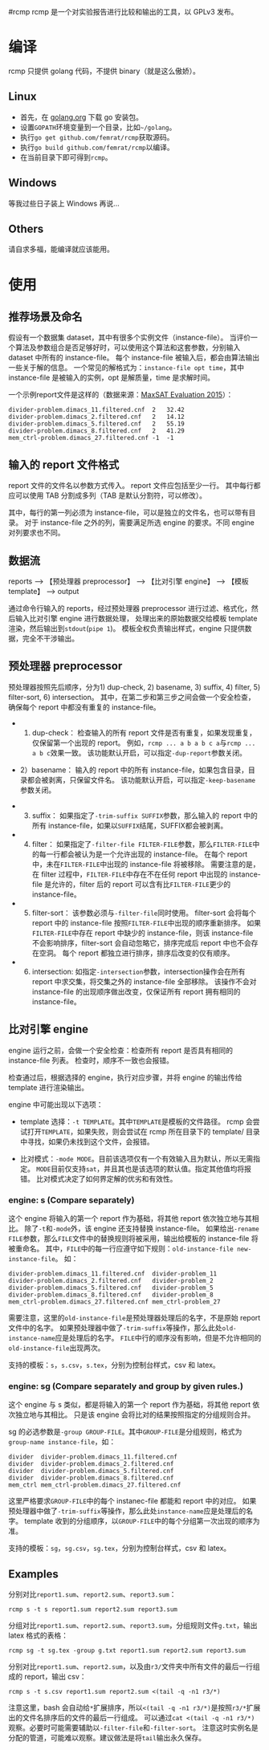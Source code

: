 #rcmp
rcmp 是一个对实验报告进行比较和输出的工具，以 GPLv3 发布。

# 编译
rcmp 只提供 golang 代码，不提供 binary（就是这么傲娇）。

## Linux
- 首先，在 [golang.org](https://golang.org) 下载 go 安装包。
- 设置`GOPATH`环境变量到一个目录，比如`~/golang`。
- 执行`go get github.com/femrat/rcmp`获取源码。
- 执行`go build github.com/femrat/rcmp`以编译。
- 在当前目录下即可得到`rcmp`。

## Windows
等我过些日子装上 Windows 再说…

## Others
请自求多福，能编译就应该能用。

# 使用
## 推荐场景及命名
假设有一个数据集 dataset，其中有很多个实例文件（instance-file）。
当评价一个算法及参数组合是否足够好时，可以使用这个算法和这套参数，分别输入 dataset 中所有的 instance-file。
每个 instance-file 被输入后，都会由算法输出一些关于解的信息。
一个常见的解格式为：`instance-file opt time`，其中 instance-file 是被输入的实例，opt 是解质量，time 是求解时间。

一个示例report文件是这样的（数据来源：[MaxSAT Evaluation 2015](http://www.maxsat.udl.cat/15/detailed/incomplete-ms-industrial-table.html)）：

	divider-problem.dimacs_11.filtered.cnf	2	32.42
	divider-problem.dimacs_2.filtered.cnf	2	14.12
	divider-problem.dimacs_5.filtered.cnf	2	55.19
	divider-problem.dimacs_8.filtered.cnf	2	41.29
	mem_ctrl-problem.dimacs_27.filtered.cnf	-1	-1


## 输入的 report 文件格式
report 文件的文件名以参数方式传入。
report 文件应包括至少一行。
其中每行都应可以使用 TAB 分割成多列（TAB 是默认分割符，可以修改）。

其中，每行的第一列必须为 instance-file，可以是独立的文件名，也可以带有目录。
对于 instance-file 之外的列，需要满足所选 engine 的要求。不同 engine 对列要求也不同。


## 数据流

reports --> 【预处理器 preprocessor】 --> 【比对引擎 engine】 --> 【模板 template】 --> output

通过命令行输入的 reports，经过预处理器 preprocessor 进行过滤、格式化，然后输入比对引擎 engine 进行数据处理，
处理出来的原始数据交给模板 template 渲染，然后输出到`stdout`(`pipe 1`)。
模板全权负责输出样式，engine 只提供数据，完全不干涉输出。

## 预处理器 preprocessor

预处理器按照先后顺序，分为1) dup-check, 2) basename, 3) suffix, 4) filter, 5) filter-sort, 6) intersection。
其中，在第二步和第三步之间会做一个安全检查，确保每个 report 中都没有重复的 instance-file。

- 1) dup-check：
检查输入的所有 report 文件是否有重复，如果发现重复，仅保留第一个出现的 report。
例如，`rcmp ... a b a b c a`与`rcmp ... a b c`效果一致。
该功能默认开启，可以指定`-dup-report`参数关闭。

- 2）basename：
输入的 report 中的所有 instance-file，如果包含目录，目录都会被剥离，只保留文件名。
该功能默认开启，可以指定`-keep-basename`参数关闭。

- 3) suffix：
如果指定了`-trim-suffix SUFFIX`参数，那么输入的 report 中的所有 instance-file，如果以`SUFFIX`结尾，SUFFIX都会被剥离。

- 4) filter：
如果指定了`-filter-file FILTER-FILE`参数，那么`FILTER-FILE`中的每一行都会被认为是一个允许出现的 instance-file。
在每个 report 中，未在`FILTER-FILE`中出现的 instance-file 将被移除。
需要注意的是，在 filter 过程中，`FILTER-FILE`中存在不在任何 report 中出现的 instance-file 是允许的，filter 后的 report 可以含有比`FILTER-FILE`更少的 instance-file。

- 5) filter-sort：
该参数必须与`-filter-file`同时使用。
filter-sort 会将每个 report 中的 instance-file 按照`FILTER-FILE`中出现的顺序重新排序。
如果`FILTER-FILE`中存在 report 中缺少的 instance-file，则该 instance-file 不会影响排序，filter-sort 会自动忽略它，排序完成后 report 中也不会存在空洞。
每个 report 都独立进行排序，排序后改变的仅有顺序。

- 6) intersection:
如指定`-intersection`参数，intersection操作会在所有 report 中求交集，将交集之外的 instance-file 全部移除。
该操作不会对 instance-file 的出现顺序做出改变，仅保证所有 report 拥有相同的 instance-file。

## 比对引擎 engine

engine 运行之前，会做一个安全检查：检查所有 report 是否具有相同的 instance-file 列表。
检查时，顺序不一致也会报错。

检查通过后，根据选择的 engine，执行对应步骤，并将 engine 的输出传给 template 进行渲染输出。

engine 中可能出现以下选项：

- template 选择：`-t TEMPLATE`。其中`TEMPLATE`是模板的文件路径。
rcmp 会尝试打开`TEMPLATE`，如果失败，则会尝试在 rcmp 所在目录下的 template/ 目录中寻找，如果仍未找到这个文件，会报错。

- 比对模式：`-mode MODE`。目前该选项仅有一个有效输入且为默认，所以无需指定。
`MODE`目前仅支持`sat`，并且其也是该选项的默认值。指定其他值均将报错。
比对模式决定了如何界定解的优劣和有效性。


### engine: s (Compare separately)
这个 engine 将输入的第一个 report 作为基础，将其他 report 依次独立地与其相比。
除了`-t`和`-mode`外，该 engine 还支持替换 instance-file。
如果给出`-rename FILE`参数，那么`FILE`文件中的替换规则将被采用，输出给模板的 instance-file 将被重命名。
其中，`FILE`中的每一行应遵守如下规则：`old-instance-file new-instance-file`。
如：

	divider-problem.dimacs_11.filtered.cnf	divider-problem_11
	divider-problem.dimacs_2.filtered.cnf	divider-problem_2
	divider-problem.dimacs_5.filtered.cnf	divider-problem_5
	divider-problem.dimacs_8.filtered.cnf	divider-problem_8
	mem_ctrl-problem.dimacs_27.filtered.cnf	mem_ctrl-problem_27

需要注意，这里的`old-instance-file`是预处理器处理后的名字，不是原始 report 文件中的名字。
如果预处理器中做了`-trim-suffix`等操作，那么此处`old-instance-name`应是处理后的名字。
`FILE`中行的顺序没有影响，但是不允许相同的`old-instance-file`出现两次。

支持的模板：`s`，`s.csv`，`s.tex`，分别为控制台样式，csv 和 latex。

### engine: sg (Compare separately and group by given rules.)
这个 engine 与 s 类似，都是将输入的第一个 report 作为基础，将其他 report 依次独立地与其相比。
只是该 engine 会将比对的结果按照指定的分组规则合并。

sg 的必选参数是`-group GROUP-FILE`。其中`GROUP-FILE`是分组规则，格式为`group-name instance-file`，如：

	divider  divider-problem.dimacs_11.filtered.cnf
	divider  divider-problem.dimacs_2.filtered.cnf
	divider  divider-problem.dimacs_5.filtered.cnf
	divider  divider-problem.dimacs_8.filtered.cnf
	mem_ctrl mem_ctrl-problem.dimacs_27.filtered.cnf

这里严格要求`GROUP-FILE`中的每个 instanec-file 都能和 report 中的对应。
如果预处理器中做了`-trim-suffix`等操作，那么此处`instance-name`应是处理后的名字。
template 收到的分组顺序，以`GROUP-FILE`中的每个分组第一次出现的顺序为准。

支持的模板：`sg`，`sg.csv`，`sg.tex`，分别为控制台样式，csv 和 latex。


## Examples

分别对比`report1.sum`、`report2.sum`、`report3.sum`：

	rcmp s -t s report1.sum report2.sum report3.sum

分组对比`report1.sum`、`report2.sum`、`report3.sum`，分组规则文件`g.txt`，输出 latex 格式的表格：

	rcmp sg -t sg.tex -group g.txt report1.sum report2.sum report3.sum

分别对比`report1.sum`、`report2.sum`，以及由`r3/`文件夹中所有文件的最后一行组成的 report，输出 csv：

	rcmp s -t s.csv report1.sum report2.sum <(tail -q -n1 r3/*)

注意这里，bash 会自动给`*`扩展排序，所以`<(tail -q -n1 r3/*)`是按照`r3/*`扩展出的文件名排序后的文件的最后一行组成。
可以通过`cat <(tail -q -n1 r3/*)`观察。必要时可能需要辅助以`-filter-file`和`-filter-sort`。
注意这时实例名是分配的管道，可能难以观察。建议做法是将`tail`输出永久保存。
